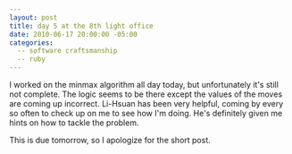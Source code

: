 ```yaml
---
layout: post
title: day 5 at the 8th light office
date: 2010-06-17 20:00:00 -05:00
categories:
  -- software craftsmanship
  -- ruby
---
```


I worked on the minmax algorithm all day today, but unfortunately it's still not complete.  The logic seems to be there except the values of the moves are coming up incorrect.  Li-Hsuan has been very helpful, coming by every so often to check up on me to see how I'm doing.  He's definitely given me hints on how to tackle the problem.

This is due tomorrow, so I apologize for the short post.
